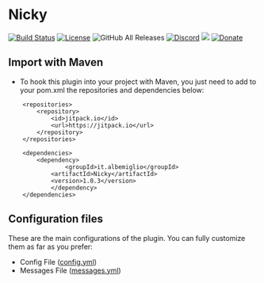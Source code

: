 # Nicky
[![Build Status](https://travis-ci.com/AlbeMiglio/Nicky.svg?branch=master)](https://travis-ci.com/AlbeMiglio/Nicky)
[![License](https://img.shields.io/badge/license-GNU%20General%20Public%20License%20v3.0-brightgreen)](https://github.com/AlbeMiglio/Nicky/blob/master/LICENSE)
![GitHub All Releases](https://img.shields.io/github/downloads/AlbeMiglio/Nicky/total?color=brightgreen)
[![Discord](https://img.shields.io/discord/618742870035398684?logo=Join%20on%20Discord)](https://discord.gg/XuBvVG8)
[![](https://jitpack.io/v/AlbeMiglio/Nicky.svg)](https://jitpack.io/#AlbeMiglio/Nicky)
[![Donate](https://img.shields.io/badge/Donate-PayPal-green.svg)](https://www.paypal.com/cgi-bin/webscr?cmd=_s-xclick&hosted_button_id=PXWGWLK6C4D2A&source=url)

## Import with Maven
- To hook this plugin into your project with Maven, you just need to add to your pom.xml the repositories and dependencies below:
```	
	<repositories>
		<repository>
		    <id>jitpack.io</id>
		    <url>https://jitpack.io</url>
		</repository>
	</repositories>

	<dependencies>
	    <dependency>
                <groupId>it.albemiglio</groupId>
	        <artifactId>Nicky</artifactId>
	        <version>1.0.3</version>
            </dependency>
	</dependencies>
```
## Configuration files
These are the main configurations of the plugin. You can fully customize them as far as you prefer:
- Config File ([config.yml](src/main/resources/config.yml))
- Messages File ([messages.yml](src/main/resources/messages.yml))

